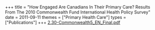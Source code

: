 +++
title = "How Engaged Are Canadians In Their Primary Care?  Results From The 2010 Commonwealth Fund International Health Policy Survey"
date = 2011-09-11
themes = ["Primary Health Care"]
types = ["Publications"]
+++
[2.30-Commonwealth5\_EN\_Final.pdf](/files/2.30-Commonwealth5_EN_Final.pdf)

